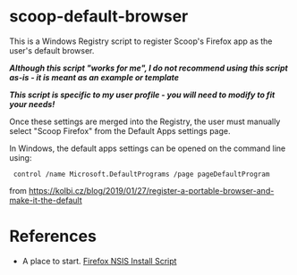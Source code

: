 # scoop-default-browser

This is a Windows Registry script to register Scoop's Firefox app as the user's default browser.

***Although this script "works for me", I do not recommend using this script as-is - it is meant as an example or template***

***This script is specific to my user profile - you will need to modify to fit your needs!***

Once these settings are merged into the Registry, the user must manually select "Scoop Firefox" from the Default Apps settings page.

In Windows, the default apps settings can be opened on the command line using:

     control /name Microsoft.DefaultPrograms /page pageDefaultProgram
     

from https://kolbi.cz/blog/2019/01/27/register-a-portable-browser-and-make-it-the-default

# References

* A place to start. [Firefox NSIS Install Script](https://searchfox.org/mozilla-central/source/browser/installer/windows/nsis/shared.nsh#512)
